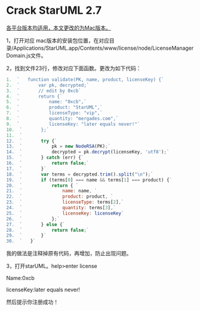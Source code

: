 # Crack StarUML 2.7



[各平台版本均适用，本文更改的为Mac版本。​  ](http://bbs.chinapyg.com/thread-79022-1-1.html)

1，打开对应 mac版本的安装包位置，在对应目录/Applications/StarUML.app/Contents/www/license/node/LicenseManagerDomain.js文件。

2，找到文件23行，修改对应下面函数。更改为如下代码：  
```javascript
1.  `   function validate(PK, name, product, licenseKey) {`
2.  `       var pk, decrypted;`
3.  `       // edit by 0xcb`
4.  `       return {`
5.  `           name: "0xcb",`
6.  `           product: "StarUML",`
7.  `           licenseType: "vip",`
8.  `           quantity: "mergades.com",`
9.  `           licenseKey: "later equals never!"`
10.  `       };`
11.  `
12.  `       try {`
13.  `           pk = new NodeRSA(PK);`
14.  `           decrypted = pk.decrypt(licenseKey, 'utf8');`
15.  `       } catch (err) {`
16.  `           return false;`
17.  `       }`
18.  `       var terms = decrypted.trim().split("\n");`
19.  `       if (terms[0] === name && terms[1] === product) {`
20.  `           return { `
21.  `               name: name, `
22.  `               product: product, `
23.  `               licenseType: terms[2],`
24.  `               quantity: terms[3],`
25.  `               licenseKey: licenseKey`
26.  `           };`
27.  `       } else {`
28.  `           return false;`
29.  `       }`
30.  `   }`
```

我的做法是注释掉原有代码，再增加，防止出现问题。

3，打开starUML。help>enter license

Name:0xcb

licenseKey:later
equals never!

然后提示你注册成功！
